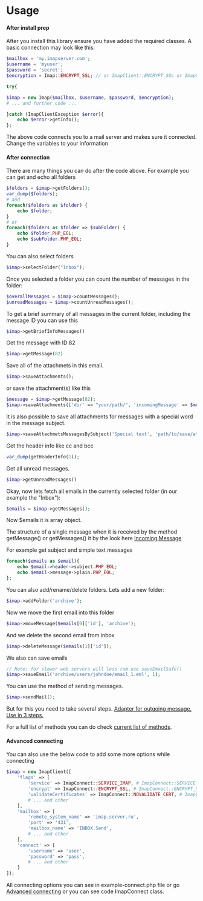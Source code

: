 # Usage
#### After install prep
After you install this library ensure you have added the required classes.
A basic connection may look like this:
```php
$mailbox = 'my.imapserver.com';
$username = 'myuser';
$password = 'secret';
$encryption = Imap::ENCRYPT_SSL; // or ImapClient::ENCRYPT_SSL or ImapClient::ENCRYPT_TLS or null

try{

$imap = new Imap($mailbox, $username, $password, $encryption);
# ... and further code ...

}catch (ImapClientException $error){
    echo $error->getInfo();
};              
```
The above code connects you to a mail server and makes sure it connected. Change the variables to your information
#### After connection
There are many things you can do after the code above.
For example you can get and echo all folders
```php
$folders = $imap->getFolders();
var_dump($folders);
# and
foreach($folders as $folder) {
    echo $folder;
}
# or
foreach($folders as $folder => $subFolder) {
    echo $folder.PHP_EOL;
    echo $subFolder.PHP_EOL;
}
```
You can also select folders

```php
$imap->selectFolder("Inbox");
```
Once you selected a folder you can count the number of messages in the folder:

```php
$overallMessages = $imap->countMessages();
$unreadMessages = $imap->countUnreadMessages();
```

To get a brief summary of all messages in the current folder, including the message ID you can use this
```php
$imap->getBriefInfoMessages()
```

Get the message with ID 82
```php
$imap->getMessage(82)
```

Save all of the attachmets in this email.
```php
$imap->saveAttachments();
```
or save the attachment(s) like this
```php
$message = $imap->getMessage(82);
$imap->saveAttachments(['dir' => "your/path/", 'incomingMessage' => $message]);
```

It is also possible to save all attachments for messages with a special word in the message subject.
```php
$imap->saveAttachmetsMessagesBySubject('Special text', 'path/to/save/attach');
```

Get the header info like cc and bcc
```php
var_dump(getHeaderInfo(1));
```

Get all unread messages.
```php
$imap->getUnreadMessages()
```

Okay, now lets fetch all emails in the currently selected folder (in our example the "Inbox"):
```php
$emails = $imap->getMessages();
```
Now $emails it is array object.

The structure of a single message when it is received by the method getMessage() or getMessages()
it by the look here [Incoming Message](IncomingMessage.md)

For example get subject and simple text messages
```php
foreach($emails as $email){
    echo $email->header->subject.PHP_EOL;
    echo $email->message->plain.PHP_EOL;
};
```

You can also add/rename/delete folders. Lets add a new folder:

```php
$imap->addFolder('archive');
```
Now we move the first email into this folder

```php
$imap->moveMessage($emails[0]['id'], 'archive');
```
And we delete the second email from inbox

```php
$imap->deleteMessage($emails[1]['id']);
```

We also can save emails
```php
// Note: for slower web servers will less ram use saveEmailSafe()
$imap->saveEmail('archive/users/johndoe/email_1.eml', 1);
```

You can use the method of sending messages.
```php
$imap->sendMail();
```
But for this you need to take several steps.
[Adapter for outgoing message. Use in 3 steps.](AdapterForOutgoingMessage.md)

For a full list of methods you can do check [current list of methods](Methods.md).

#### Advanced connecting

You can also use the below code to add some more options while connecting

```php
$imap = new ImapClient([
    'flags' => [
        'service' => ImapConnect::SERVICE_IMAP, # ImapConnect::SERVICE_IMAP ,ImapConnect::SERVICE_POP3, ImapConnect::SERVICE_NNTP
        'encrypt' => ImapConnect::ENCRYPT_SSL, # ImapConnect::ENCRYPT_SSL, ImapConnect::ENCRYPT_TLS, ImapConnect::ENCRYPT_NOTLS
        'validateCertificates' => ImapConnect::NOVALIDATE_CERT, # ImapConnect::VALIDATE_CERT, ImapConnect::NOVALIDATE_CERT
        # ... and other
    ],
    'mailbox' => [
        'remote_system_name' => 'imap.server.ru',
        'port' => '431',
        'mailbox_name' => 'INBOX.Send',
        # ... and other
    ],
    'connect' => [
        'username' => 'user',
        'password' => 'pass',
        # ... and other
    ]
]);
```
 All connecting options you can see in example-connect.php file
 or go [Advanced connecting](AdvancedConnecting.md)
 or you can see code ImapConnect class.
